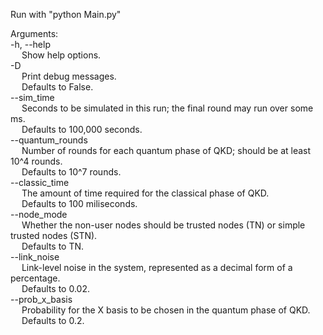Run with "python Main.py" <br />

Arguments: <br />
-h, --help <br />
&emsp; Show help options. <br />
-D <br />
&emsp; Print debug messages. <br />
&emsp; Defaults to False. <br />
--sim_time <br />
&emsp; Seconds to be simulated in this run; the final round may run over some ms. <br />
&emsp; Defaults to 100,000 seconds. <br />
--quantum_rounds <br />
&emsp; Number of rounds for each quantum phase of QKD; should be at least 10^4 rounds. <br />
&emsp; Defaults to 10^7 rounds. <br />
--classic_time <br />
&emsp; The amount of time required for the classical phase of QKD. <br />
&emsp; Defaults to 100 miliseconds. <br />
--node_mode <br />
&emsp; Whether the non-user nodes should be trusted nodes (TN) or simple trusted nodes (STN). <br />
&emsp; Defaults to TN. <br />
--link_noise <br />
&emsp; Link-level noise in the system, represented as a decimal form of a percentage. <br />
&emsp; Defaults to 0.02. <br />
--prob_x_basis <br />
&emsp; Probability for the X basis to be chosen in the quantum phase of QKD. <br />
&emsp; Defaults to 0.2. <br />
